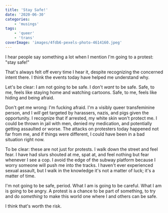 ```yaml
---
title: 'Stay Safe!'
date: '2020-06-30'
categories:
    - 'musings'
tags:
    - 'queer'
    - 'trans'
coverImage: 'images/4fdb6-pexels-photo-4614160.jpeg'
---
```


I hear people say something a lot when I mention I'm going to a protest: "stay safe!"

That's always felt off every time I hear it, despite recognizing the concerned intent there. I think the events today have helped me understand why.

Let's be clear: I am not going to be safe. I don't _want_ to be safe. Safe, to me, feels like staying home and watching cartoons. Safe, to me, feels like hiding and being afraid.

Don't get me wrong: I'm fucking afraid. I'm a visibly queer transfeminine person, and I _will_ get targeted by harassers, nazis, and pigs given the opportunity. I recognize that if arrested, my white skin won't protect me. I could be thrown in jail with men, denied my medication, and potentially getting assaulted or worse. The attacks on protesters today happened not far from me, and if things were different, I could have been in a bad situation right now.

To be clear: these are not just for protests. I walk down the street and feel fear. I have had slurs shouted at me, spat at, and feel nothing but fear whenever I see a cop. I avoid the edge of the subway platform because I worry someone will push me into the tracks. I haven't ever experienced sexual assault, but I walk in the knowledge it's not a matter of luck; it's a matter of time.

I'm not going to be safe, period. What I am is going to be careful. What I am is going to be angry. A protest is a chance to be part of something, to try and do _something_ to make this world one where I and others can be safe.

I think that's worth the risk.
